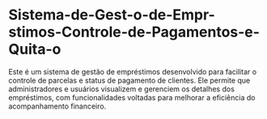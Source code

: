 # Sistema-de-Gest-o-de-Empr-stimos-Controle-de-Pagamentos-e-Quita-o
Este é um sistema de gestão de empréstimos desenvolvido para facilitar o controle de parcelas e status de pagamento de clientes. Ele permite que administradores e usuários visualizem e gerenciem os detalhes dos empréstimos, com funcionalidades voltadas para melhorar a eficiência do acompanhamento financeiro.
